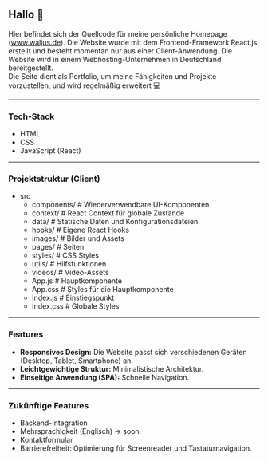 ## Hallo :wave:

Hier befindet sich der Quellcode für meine persönliche Homepage (www.waljus.de).
Die Website wurde mit dem Frontend-Framework React.js erstellt und besteht momentan nur aus einer Client-Anwendung. Die Website wird in einem Webhosting-Unternehmen in Deutschland bereitgestellt.
<br/>
Die Seite dient als Portfolio, um meine Fähigkeiten und Projekte vorzustellen, und wird regelmäßig erweitert :computer:

---

### Tech-Stack
- HTML 
- CSS
- JavaScript (React)

---

### Projektstruktur (Client)
- src
  - components/   # Wiederverwendbare UI-Komponenten
  - context/      # React Context für globale Zustände
  - data/         # Statische Daten und Konfigurationsdateien
  - hooks/        # Eigene React Hooks
  - images/       # Bilder und Assets
  - pages/        # Seiten
  - styles/       # CSS Styles
  - utils/        # Hilfsfunktionen
  - videos/       # Video-Assets
  - App.js        # Hauptkomponente
  - App.css       # Styles für die Hauptkomponente
  - Index.js      # Einstiegspunkt
  - Index.css     # Globale Styles

---

### Features
- **Responsives Design:** Die Website passt sich verschiedenen Geräten (Desktop, Tablet, Smartphone) an.
- **Leichtgewichtige Struktur:** Minimalistische Architektur.
- **Einseitige Anwendung (SPA):** Schnelle Navigation.

---

### Zukünftige Features
- Backend-Integration
- Mehrsprachigkeit (Englisch) -> soon
- Kontaktformular
- Barrierefreiheit: Optimierung für Screenreader und Tastaturnavigation.
